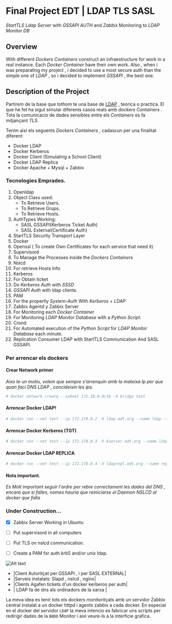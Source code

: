 # Final Project EDT | LDAP TLS SASL
_StartTLS Ldap Server_ with _GSSAPI AUTH_ and _Zabbix_ Monitoring to _LDAP Monitor DB_

## Overview

With different _Dockers Containers_ construct an infraestructure for work in a real instance. Each _Docker Container_ have their own work.
Also , when i was preparating my project , i decided to use a most secure auth than the simple one of _LDAP_ , so i decided  to implement _GSSAPI_ , the best one.

## Description of the Project

Partirem de la base que tothom te una base de [LDAP](https://es.wikipedia.org/wiki/OpenLDAP) , teorica o practica.
El que he fet ha sigut simular diferents casos reals amb _dockers Containers_ .
Tota la comunicacio de dades sensibles entre els _Containers_ es fa mitjançant _TLS_.

Tenim aixi els seguents _Dockers Containers_ , cadascun per una finalitat diferent:

- Docker LDAP
- Docker Kerberos
- Docker Client (Simulating a School Client)
- Docker LDAP Replica 
- Docker Apache + Mysql + Zabbix

### Tecnologies Emprades.

1. Openldap
  1. Object Class used:
      * To Retrieve Users.
      * To Retrieve Grups.
      * To Retrieve Hosts.
  2. AuthTypes Working:
      - SASL GSSAPI(Kerberos Ticket Auth)
      - SASL External(Certificate Auth)
  3. StartTLS Security Transport Layer    
2. Docker 
3. Openssl ( To create Own Certificates for each service that need it)
4. Supervisord 
  1. To Manage the Processes inside the _Dockers Containers_ 
5. Nslcd 
  1. For retrieve Hosts Info 
6. Kerberos 
  1. For Obtain ticket
  2. Do _Kerberos Auth_ with _SSSD_ 
  3. _GSSAPI Auth_ with ldap clients.
7. PAM
  1. For the propertly _System-Auth_ With _Kerberos_ + _LDAP_
8. Zabbix Agentd y Zabbix Server
  1. For Monitoring each _Docker Container_
  2. For Monitoring  _LDAP Monitor Database_ with a _Python Script_.
9. Crond
  1. For Automated execution of the _Python Script_ for _LDAP Monitor Database_ each minute.
10. Replication Consumer LDAP with StartTLS Communication And SASL GSSAPI.

### Per arrencar els dockers
#### Crear Network primer
_Aixo te un motiu, volem que sempre s'arrenquin amb la mateixa Ip per que quan faci DNS LDAP , concideixin les ips._
 ```bash
 # docker network create --subnet 172.18.0.0/16 -d bridge test
 ```
#### Arrencar Docker LDAP! 
 ```bash
 # docker run --net test --ip 172.178.0.2 -h ldap.edt.org --name ldap -it antagme/ldap_supervisor:latest
 ```  
#### Arrencar Docker Kerberos (TGT)  
 ```bash
 # docker run --net test --ip 172.178.0.3 -h kserver.edt.org --name ldap -it antagme/kerberos:latest
 ```
#### Arrencar Docker LDAP REPLICA
 ```bash
 # docker run --net test --ip 172.178.0.4 -h ldaprepl.edt.org --name replica -it antagme/ldap_replica:latest
 ```
#### Nota important.
_Es Molt important seguir l'ordre per rebre correctament les dades del DNS , encara que si falles, nomes hauria que reiniciarse el Daemon NSLCD al docker que falla_

### Under Construction...

- [x] Zabbix Server Working in Ubuntu
- [ ] Put supervisord in all computers
- [ ] Put TLS on nslcd communication.
- [ ] Create a PAM for auth krb5 and/or unix ldap.

 
 ![Alt text](http://octodex.github.com/images/stormtroopocat.jpg "The Stormtroopocat")

- |Client Autoritçat per GSSAPI , i per SASL EXTERNAL|
- |Serveis instalats: Slapd , nslcd , nginx|
- |Clients Agafen tickets d'un docker kerberos per auth|
- | LDAP fa de dns als ordinadors de la xarxa |

La meva idea es tenir tots els dockers monitoritçats amb un servidor Zabbix central instalat a un docker httpd i agents zabbix a cada docker. En especial en el docker del servidor `LDAP` la meva intencio es fabricar uns scripts per redirigir dades de la `BBDD`
Monitor i aixi veure-ls a la interficie grafica.

